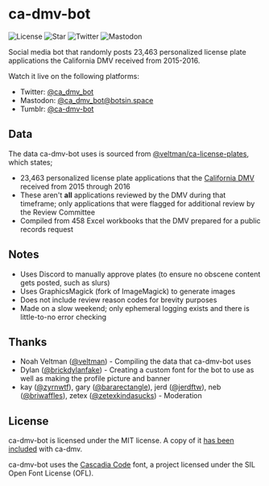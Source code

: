 # ca-dmv-bot

![License](https://img.shields.io/github/license/rjindael/ca-dmv-bot) ![Star](https://img.shields.io/github/stars/rjindael/ca-dmv-bot?style=social) ![Twitter](https://img.shields.io/twitter/follow/ca_dmv_bot?style=social) ![Mastodon](https://img.shields.io/mastodon/follow/109343781423154931?domain=https%3A%2F%2Fbotsin.space&style=social)

Social media bot that randomly posts 23,463 personalized license plate applications the California DMV received from 2015-2016.

Watch it live on the following platforms:
- Twitter: [@ca_dmv_bot](https://twitter.com/ca_dmv_bot)
- Mastodon: [@ca_dmv_bot@botsin.space](https://botsin.space/@ca_dmv_bot)
- Tumblr: [@ca-dmv-bot](https://www.tumblr.com/ca-dmv-bot)

## Data

The data ca-dmv-bot uses is sourced from [@veltman/ca-license-plates](https://github.com/veltman/ca-license-plates), which states;

- 23,463 personalized license plate applications that the [California DMV](https://dmv.ca.gov) received from 2015 through 2016
- These aren't **all** applications reviewed by the DMV during that timeframe; only applications that were flagged for additional review by the Review Committee
- Compiled from 458 Excel workbooks that the DMV prepared for a public records request

## Notes

- Uses Discord to manually approve plates (to ensure no obscene content gets posted, such as slurs)
- Uses GraphicsMagick (fork of ImageMagick) to generate images
- Does not include review reason codes for brevity purposes
- Made on a slow weekend; only ephemeral logging exists and there is little-to-no error checking

## Thanks

- Noah Veltman ([@veltman](https://github.com/veltman)) - Compiling the data that ca-dmv-bot uses
- Dylan ([@brickdylanfake](https://twitter.com/brickdylanfake)) - Creating a custom font for the bot to use as well as making the profile picture and banner
- kay ([@zyrnwtf](https://twitter.com/zyrnwtf)), gary ([@bararectangle](https://twitter.com/bararectangle)), jerd ([@jerdftw](https://twitter.com/jerdftw)), neb ([@briwaffles](https://twitter.com/briwaffles)), zetex ([@zetexkindasucks](https://twitter.com/zetexkindasucks)) - Moderation

## License

ca-dmv-bot is licensed under the MIT license. A copy of it [has been included](https://github.com/rjindael/ca-dmv-bot/blob/trunk/LICENSE) with ca-dmv.

ca-dmv-bot uses the [Cascadia Code](https://github.com/microsoft/cascadia-code) font, a project licensed under the SIL Open Font License (OFL).